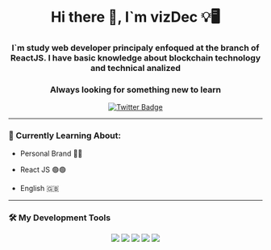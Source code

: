 <div id='header' align='center'>
  <h1 align='center'>Hi there 👋, I`m vizDec 💡🖥</h1>
  <h3 align='center'>I`m study web developer principaly enfoqued at the branch of ReactJS. I have basic knowledge about blockchain technology and technical analized</h3>
  <h3>Always looking for something new to learn</h3>
</div>

<div id='badges' align='center'>
  <a href='https://twitter.com/_vizDec'>
    <img src='https://img.shields.io/twitter/url?label=%40_vizDec&logo=twitter&style=for-the-badge&url=https%3A%2F%2Ftwitter.com%2F_vizDec' alt='Twitter    Badge'>
  </a>
</div>

---

### 📌 Currently Learning About:

- Personal Brand 👨‍🎓

- React JS 🟢🟢

- English 🇬🇧

---

### 🛠 My Development Tools

<p align='center'>
  <img src="https://img.shields.io/badge/html5%20-%23e34f26.svg?&style=for-the-badge&logo=html5&logoColor=white" />
  <img src="https://img.shields.io/badge/css3%20-%231572B6.svg?&style=for-the-badge&logo=css3&logoColor=white" />
  <img src="https://img.shields.io/badge/javascript%20-%23F7DF1E.svg?&style=for-the-badge&logo=javascript&logoColor=white" />
  <img src="https://img.shields.io/badge/git%20-%23F05133.svg?&style=for-the-badge&logo=git&logoColor=white" />
  <img src="https://img.shields.io/badge/github%20-%23000.svg?&style=for-the-badge&logo=github&logoColor=white" />
</p>
